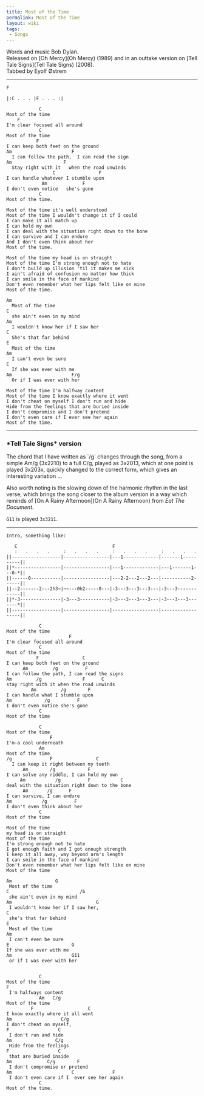 ```yaml
---
title: Most of the Time
permalink: Most of the Time
layout: wiki
tags:
 - Songs
---
```


Words and music Bob Dylan.  
Released on [Oh Mercy](Oh Mercy) (1989) and in an outtake
version on [Tell Tale Signs](Tell Tale Signs) (2008).  
Tabbed by Eyolf Østrem

* * * * *

    F

    |:C . . . |F . . . :|

                C
    Most of the time
        F
    I'm clear focused all around
                C
    Most of the time
               F
    I can keep both feet on the ground
    Am                      F
      I can follow the path,  I can read the sign
    Am                   F
      Stay right with it   when the road unwinds
                     C                F
    I can handle whatever I stumble upon
                 Am             F
    I don't even notice   she's gone
                C
    Most of the time.

    Most of the time it's well understood
    Most of the time I wouldn't change it if I could
    I can make it all match up
    I can hold my own
    I can deal with the situation right down to the bone
    I can survive and I can endure
    And I don't even think about her
    Most of the time.

    Most of the time my head is on straight
    Most of the time I'm strong enough not to hate
    I don't build up illusion 'til it makes me sick
    I ain't afraid of confusion no matter how thick
    I can smile in the face of mankind
    Don't even remember what her lips felt like on mine
    Most of the time.

    Am
      Most of the time
    C
      she ain't even in my mind
    Am
      I wouldn't know her if I saw her
    C
      She's that far behind
    E
      Most of the time
    Am
      I can't even be sure
    E
      If she was ever with me
    Am                      F/g
      Or if I was ever with her

    Most of the time I'm halfway content
    Most of the time I know exactly where it went
    I don't cheat on myself I don't run and hide
    Hide from the feelings that are buried inside
    I don't compromise and I don't pretend
    I don't even care if I ever see her again
    Most of the time.

* * * * *

<span id="telltale"></span>

<h3 class="songversion">
*Tell Tale Signs* version

</h3>
The chord that I have written as `/g` changes through the song, from a
simple Am/g (3x2210) to a full C/g, played as 3x2013, which at one point
is played 3x203x, quickly changed to the correct form, which gives an
interesting variation …

Also worth noting is the slowing down of the harmonic rhythm in the last
verse, which brings the song closer to the album version in a way which
reminds of [On A Rainy Afternoon](On A Rainy Afternoon) from
*Eat The Document*.

`G11` is played `3x3211`.

* * * * *

    Intro, something like:

       C                                   F
       :   .   .   .     :   .   .   .     :   .   .   .     :   .   .   .
    ||------------------|-----------------|---1-------------|-------1----------||
    ||*-----------------|-----------------|---1-------------|---1-------1---0-*||
    ||------0-----------|-----------------|---2-2---2---2---|-----------2------||
    ||--2-------2---2h3~|~~---0h2-----0---|-3---3---3---3---|-3---3------------||
    ||*-3---------------|-3---3-----------|-3---3---3---3---|-3---3---3-------*||
    ||------------------|-----------------|-----------------|------------------||

                C
    Most of the time
                           F
    I'm clear focused all around
                C
    Most of the time
               F                C
    I can keep both feet on the ground
          Am         /g          F
    I can follow the path, I can read the signs
    Am         /g               F      C
    stay right with it when the road unwinds
             Am         /g        F
    I can handle what I stumble upon
    Am            /g          F
    I don't even notice she's gone
                C
    Most of the time

                C
    Most of the time
                    F
    I'm-a cool underneath
                Am
    Most of the time
    /g              F                C
      I can keep it right between my teeth
          Am        /g            F
    I can solve any riddle, I can hold my own
         Am           /g          F           C
    deal with the situation right down to the bone
          Am       /g      F
    I can survive, I can endure
    Am           /g          F
    I don't even think about her
                C
    Most of the time

    Most of the time
    my head is on straight
    Most of the time
    I'm strong enough not to hate
    I got enough faith and I got enough strength
    I keep it all away, way beyond arm's length
    I can smile in the face of mankind
    Don't even remember what her lips felt like on mine
    Most of the time

    Am                G
     Most of the time
    C                          /b
     she ain't even in my mind
    Am                               G
     I wouldn't know her if I saw her,
    C
     she's that far behind
    E
     Most of the time
    Am
     I can't even be sure
    E                       G
    If she was ever with me
    Am                      G11
     or if I was ever with her
     

                C
    Most of the time
    F
     I'm halfways content
                Am   C/g
    Most of the time
             F                    C
    I know exactly where it all went
    Am                  C/g
    I don't cheat on myself,
    F                  C
     I don't run and hide
    Am                C/g
     Hide from the feelings
    F                  C
     that are buried inside
    Am             C/g        F
     I don't compromise or pretend
    Am                      C              F
     I don't even care if I  ever see her again
                C
    Most of the time.
